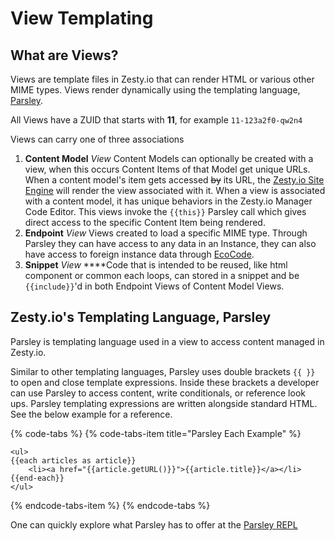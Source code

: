 # View Templating

## What are Views?

Views are template files in Zesty.io that can render HTML or various other MIME types. Views render dynamically using the templating language, [Parsley](view-templating.md#zesty-ios-templating-language-parsley).

All Views have a ZUID that starts with **11**, for example `11-123a2f0-qw2n4`

Views can carry one of three associations

1. **Content Model** _View_ Content Models can optionally be created with a view, when this occurs Content Items of that Model get unique URLs. When a content model's item gets accessed ~~by~~ its URL, the [Zesty.io Site Engine](./) will render the view associated with it. When a view is associated with a content model, it has unique behaviors in the Zesty.io Manager Code Editor. This views invoke the `{{this}}` Parsley call which gives direct access to the specific Content Item being rendered.
2. **Endpoint** _View_ Views created to load a specific MIME type. Through Parsley they can have access to any data in an Instance, they can also have access to foreign instance data through [EcoCode](../ecosystems.md#ecocode-shared-view-templates).
3. **Snippet** _View_ ****Code that is intended to be reused, like html component or common each loops, can stored in a snippet and be `{{include}}`'d in both Endpoint Views of Content Model Views.

## Zesty.io's Templating Language, Parsley

Parsley is templating language used in a view to access content managed in Zesty.io.

Similar to other templating languages, Parsley uses double brackets `{{ }}` to open and close template expressions. Inside these brackets a developer can use Parsley to access content, write conditionals, or reference look ups. Parsley templating expressions are written alongside standard HTML. See the below example for a reference.

{% code-tabs %}
{% code-tabs-item title="Parsley Each Example" %}
```markup
<ul>
{{each articles as article}}
    <li><a href="{{article.getURL()}}">{{article.title}}</a></li>
{{end-each}}
</ul>
```
{% endcode-tabs-item %}
{% endcode-tabs %}

One can quickly explore what Parsley has to offer at the [Parsley REPL](https://parsley.zesty.io/hello-world/)

